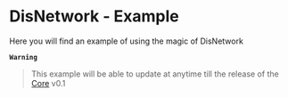 # DisNetwork - Example
Here you will find an example of using the magic of DisNetwork

**`Warning`**
> This example will be able to update at anytime
> till the release of the [Core](https://github.com/DisNetwork/core) v0.1
>
